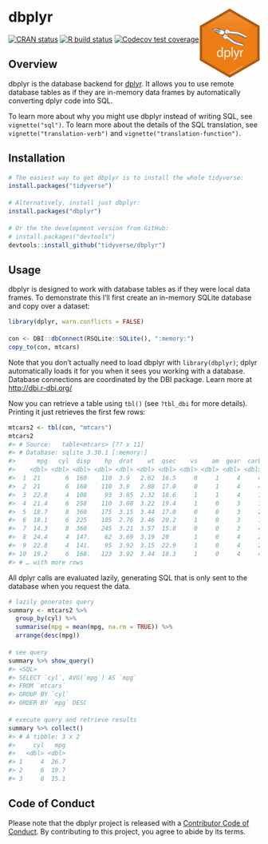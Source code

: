 
<!-- README.md is generated from README.Rmd. Please edit that file -->

# dbplyr <img src="man/figures/logo.png" align="right" height="139" />

<!-- badges: start -->

[![CRAN
status](https://www.r-pkg.org/badges/version/dbplyr)](https://cran.r-project.org/package=dbplyr)
[![R build
status](https://github.com/tidyverse/dbplyr/workflows/R-CMD-check/badge.svg)](https://github.com/tidyverse/dbplyr/actions)
[![Codecov test
coverage](https://codecov.io/gh/tidyverse/dbplyr/branch/master/graph/badge.svg)](https://codecov.io/gh/tidyverse/dbplyr?branch=master)
<!-- badges: end -->

## Overview

dbplyr is the database backend for [dplyr](https://dplyr.tidyverse.org).
It allows you to use remote database tables as if they are in-memory
data frames by automatically converting dplyr code into SQL.

To learn more about why you might use dbplyr instead of writing SQL, see
`vignette("sql")`. To learn more about the details of the SQL
translation, see `vignette("translation-verb")` and
`vignette("translation-function")`.

## Installation

``` r
# The easiest way to get dbplyr is to install the whole tidyverse:
install.packages("tidyverse")

# Alternatively, install just dbplyr:
install.packages("dbplyr")

# Or the the development version from GitHub:
# install.packages("devtools")
devtools::install_github("tidyverse/dbplyr")
```

## Usage

dbplyr is designed to work with database tables as if they were local
data frames. To demonstrate this I’ll first create an in-memory SQLite
database and copy over a dataset:

``` r
library(dplyr, warn.conflicts = FALSE)

con <- DBI::dbConnect(RSQLite::SQLite(), ":memory:")
copy_to(con, mtcars)
```

Note that you don’t actually need to load dbplyr with `library(dbplyr)`;
dplyr automatically loads it for you when it sees you working with a
database. Database connections are coordinated by the DBI package. Learn
more at <http://dbi.r-dbi.org/>

Now you can retrieve a table using `tbl()` (see `?tbl_dbi` for more
details). Printing it just retrieves the first few rows:

``` r
mtcars2 <- tbl(con, "mtcars")
mtcars2
#> # Source:   table<mtcars> [?? x 11]
#> # Database: sqlite 3.30.1 [:memory:]
#>      mpg   cyl  disp    hp  drat    wt  qsec    vs    am  gear  carb
#>    <dbl> <dbl> <dbl> <dbl> <dbl> <dbl> <dbl> <dbl> <dbl> <dbl> <dbl>
#>  1  21       6  160    110  3.9   2.62  16.5     0     1     4     4
#>  2  21       6  160    110  3.9   2.88  17.0     0     1     4     4
#>  3  22.8     4  108     93  3.85  2.32  18.6     1     1     4     1
#>  4  21.4     6  258    110  3.08  3.22  19.4     1     0     3     1
#>  5  18.7     8  360    175  3.15  3.44  17.0     0     0     3     2
#>  6  18.1     6  225    105  2.76  3.46  20.2     1     0     3     1
#>  7  14.3     8  360    245  3.21  3.57  15.8     0     0     3     4
#>  8  24.4     4  147.    62  3.69  3.19  20       1     0     4     2
#>  9  22.8     4  141.    95  3.92  3.15  22.9     1     0     4     2
#> 10  19.2     6  168.   123  3.92  3.44  18.3     1     0     4     4
#> # … with more rows
```

All dplyr calls are evaluated lazily, generating SQL that is only sent
to the database when you request the data.

``` r
# lazily generates query
summary <- mtcars2 %>% 
  group_by(cyl) %>% 
  summarise(mpg = mean(mpg, na.rm = TRUE)) %>% 
  arrange(desc(mpg))

# see query
summary %>% show_query()
#> <SQL>
#> SELECT `cyl`, AVG(`mpg`) AS `mpg`
#> FROM `mtcars`
#> GROUP BY `cyl`
#> ORDER BY `mpg` DESC

# execute query and retrieve results
summary %>% collect()
#> # A tibble: 3 x 2
#>     cyl   mpg
#>   <dbl> <dbl>
#> 1     4  26.7
#> 2     6  19.7
#> 3     8  15.1
```

## Code of Conduct

Please note that the dbplyr project is released with a [Contributor Code
of Conduct](https://dbplyr.tidyverse.org/CODE_OF_CONDUCT.html). By
contributing to this project, you agree to abide by its terms.
